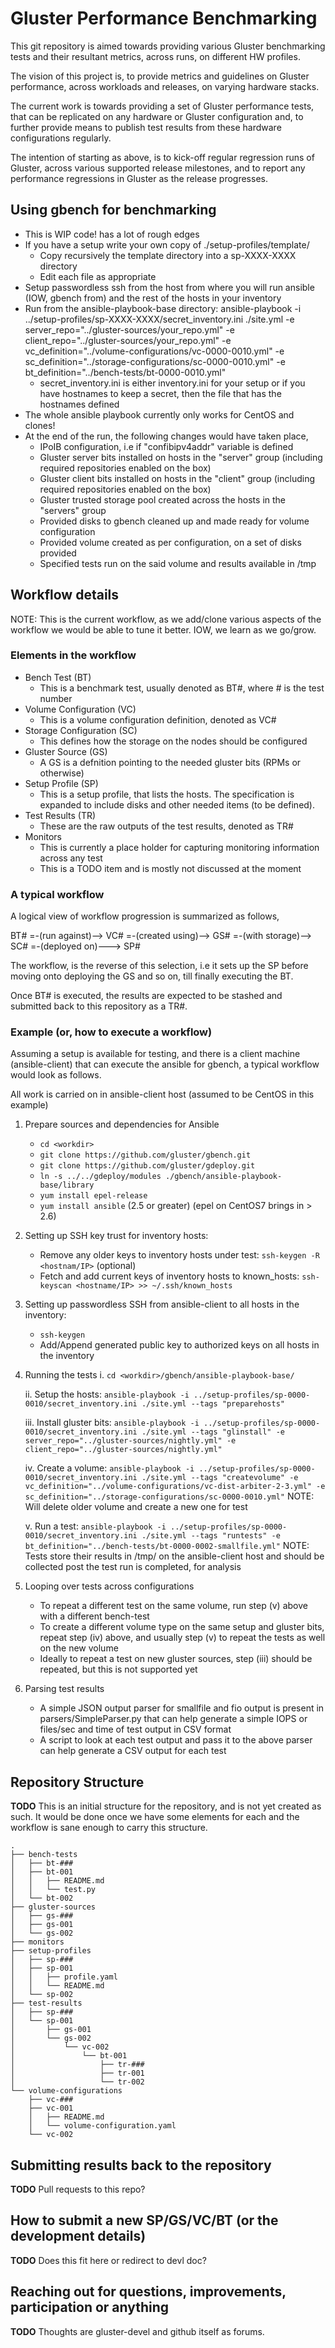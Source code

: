 # Gluster Performance Benchmarking

This git repository is aimed towards providing various Gluster benchmarking
tests and their resultant metrics, across runs, on different HW profiles.

The vision of this project is, to provide metrics and guidelines on Gluster
performance, across workloads and releases, on varying hardware stacks.

The current work is towards providing a set of Gluster performance
tests, that can be replicated on any hardware or Gluster configuration and, to
further provide means to publish test results from these hardware configurations
regularly.

The intention of starting as above, is to kick-off regular regression runs of
Gluster, across various supported release milestones, and to report any
performance regressions in Gluster as the release progresses.

## Using gbench for benchmarking
  - This is WIP code! has a lot of rough edges
  - If you have a setup write your own copy of ./setup-profiles/template/
    - Copy recursively the template directory into a sp-XXXX-XXXX directory
    - Edit each file as appropriate
  - Setup passwordless ssh from the host from where you will run ansible (IOW, gbench from) and the rest of the hosts in your inventory
  - Run from the ansible-playbook-base directory: ansible-playbook -i ../setup-profiles/sp-XXXX-XXXX/secret_inventory.ini ./site.yml -e server_repo="../gluster-sources/your_repo.yml" -e client_repo="../gluster-sources/your_repo.yml" -e vc_definition="../volume-configurations/vc-0000-0010.yml" -e sc_definition="../storage-configurations/sc-0000-0010.yml" -e bt_definition="../bench-tests/bt-0000-0010.yml"
    - secret_inventory.ini is either inventory.ini for your setup or if you have hostnames to keep a secret, then the file that has the hostnames defined
  - The whole ansible playbook currently only works for CentOS and clones!
  - At the end of the run, the following changes would have taken place,
    - IPoIB configuration, i.e if "confibipv4addr" variable is defined
    - Gluster server bits installed on hosts in the "server" group (including required repositories enabled on the box)
    - Gluster client bits installed on hosts in the "client" group (including required repositories enabled on the box)
    - Gluster trusted storage pool created across the hosts in the "servers" group
    - Provided disks to gbench cleaned up and made ready for volume configuration
    - Provided volume created as per configuration, on a set of disks provided
    - Specified tests run on the said volume and results available in /tmp

## Workflow details

NOTE: This is the current workflow, as we add/clone various aspects of the
workflow we would be able to tune it better. IOW, we learn as we go/grow.

### Elements in the workflow
  * Bench Test (BT)
    * This is a benchmark test, usually denoted as BT#, where # is the test
    number
  * Volume Configuration (VC)
    * This is a volume configuration definition, denoted as VC#
  * Storage Configuration (SC)
    * This defines how the storage on the nodes should be configured
  * Gluster Source (GS)
    * A GS is a defnition pointing to the needed gluster bits (RPMs or otherwise)
  * Setup Profile (SP)
    * This is a setup profile, that lists the hosts. The specification is
    expanded to include disks and other needed items (to be defined).
  * Test Results (TR)
    * These are the raw outputs of the test results, denoted as TR#
  * Monitors
    * This is currently a place holder for capturing monitoring information
    across any test
    * This is a TODO item and is mostly not discussed at the moment

### A typical workflow

A logical view of workflow progression is summarized as follows,

BT# =-(run against)--> VC# =-(created using)--> GS# =-(with storage)--> SC# =-(deployed on)---> SP#

The workflow, is the reverse of this selection, i.e it sets up the SP before
moving onto deploying the GS and so on, till finally executing the BT.

Once BT# is executed, the results are expected to be stashed and submitted
back to this repository as a TR#.

### Example (or, how to execute a workflow)

Assuming a setup is available for testing, and there is a client machine (ansible-client) that can execute the ansible for gbench, a typical workflow would look as follows.

All work is carried on in ansible-client host (assumed to be CentOS in this example)

1) Prepare sources and dependencies for Ansible
    - `cd <workdir>`
    - `git clone https://github.com/gluster/gbench.git`
    - `git clone https://github.com/gluster/gdeploy.git`
    - `ln -s ../../gdeploy/modules ./gbench/ansible-playbook-base/library`
    - `yum install epel-release`
    - `yum install ansible` (2.5 or greater) (epel on CentOS7 brings in > 2.6)

2) Setting up SSH key trust for inventory hosts:
    - Remove any older keys to inventory hosts under test: `ssh-keygen -R <hostnam/IP>` (optional)
    - Fetch and add current keys of inventory hosts to known_hosts: `ssh-keyscan <hostname/IP> >> ~/.ssh/known_hosts`

3) Setting up passwordless SSH from ansible-client to all hosts in the inventory:
    - `ssh-keygen`
    - Add/Append generated public key to authorized keys on all hosts in the inventory

4) Running the tests
    i. `cd <workdir>/gbench/ansible-playbook-base/`

    ii. Setup the hosts: `ansible-playbook -i ../setup-profiles/sp-0000-0010/secret_inventory.ini ./site.yml --tags "preparehosts"`

    iii. Install gluster bits: `ansible-playbook -i ../setup-profiles/sp-0000-0010/secret_inventory.ini ./site.yml --tags "glinstall" -e server_repo="../gluster-sources/nightly.yml" -e client_repo="../gluster-sources/nightly.yml"`

    iv. Create a volume: `ansible-playbook -i ../setup-profiles/sp-0000-0010/secret_inventory.ini ./site.yml --tags "createvolume" -e vc_definition="../volume-configurations/vc-dist-arbiter-2-3.yml" -e sc_definition="../storage-configurations/sc-0000-0010.yml"`
    NOTE: Will delete older volume and create a new one for test

    v. Run a test: `ansible-playbook -i ../setup-profiles/sp-0000-0010/secret_inventory.ini ./site.yml --tags "runtests" -e bt_definition="../bench-tests/bt-0000-0002-smallfile.yml"`
  NOTE: Tests store their results in /tmp/ on the ansible-client host and should be collected post the test run is completed, for analysis

5) Looping over tests across configurations
    - To repeat a different test on the same volume, run step (v) above with a different bench-test
    - To create a different volume type on the same setup and gluster bits, repeat step (iv) above, and usually step (v) to repeat the tests as well on the new volume
    - Ideally to repeat a test on new gluster sources, step (iii) should be repeated, but this is not supported yet

6) Parsing test results
    - A simple JSON output parser for smallfile and fio output is present in parsers/SimpleParser.py that can help generate a simple IOPS or files/sec and time of test output in CSV format
    - A script to look at each test output and pass it to the above parser can help generate a CSV output for each test

## Repository Structure

**TODO** This is an initial structure for the repository, and is not yet
created as such. It would be done once we have some elements for each and the
workflow is sane enough to carry this structure.

```
.
├── bench-tests
│   ├── bt-###
│   ├── bt-001
│   │   ├── README.md
│   │   └── test.py
│   └── bt-002
├── gluster-sources
│   ├── gs-###
│   ├── gs-001
│   └── gs-002
├── monitors
├── setup-profiles
│   ├── sp-###
│   ├── sp-001
│   │   ├── profile.yaml
│   │   └── README.md
│   └── sp-002
├── test-results
│   ├── sp-###
│   └── sp-001
│       ├── gs-001
│       └── gs-002
│           └── vc-002
│               └── bt-001
│                   ├── tr-###
│                   ├── tr-001
│                   └── tr-002
└── volume-configurations
    ├── vc-###
    ├── vc-001
    │   ├── README.md
    │   └── volume-configuration.yaml
    └── vc-002
```


## Submitting results back to the repository

**TODO** Pull requests to this repo?

## How to submit a new SP/GS/VC/BT (or the development details)

**TODO** Does this fit here or redirect to devl doc?

## Reaching out for questions, improvements, participation or anything

**TODO** Thoughts are gluster-devel and github itself as forums.
